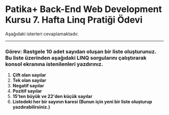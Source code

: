 ﻿# Patika+ Back-End Web Development Kursu 7. Hafta Linq Pratiği Ödevi

Aşağıdaki isterleri cevaplamaktadır.

---

### Görev: Rastgele 10 adet sayıdan oluşan bir liste oluşturunuz. Bu liste üzerinden aşağıdaki LINQ sorgularını çalıştırarak konsol ekranına istenilenleri yazdırınız.

1. **Çift olan sayılar**
2. **Tek olan sayılar**
3. **Negatif sayılar**
4. **Pozitif sayılar**
5. **15'ten büyük ve 22'den küçük sayılar**
6. **Listedeki her bir sayının karesi (Bunun için yeni bir liste oluşturup yazdırabilirsiniz.)**
